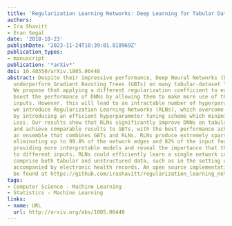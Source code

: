 ```yaml
---
title: 'Regularization Learning Networks: Deep Learning for Tabular Datasets'
authors:
- Ira Shavitt
- Eran Segal
date: '2018-10-23'
publishDate: '2023-11-24T10:39:01.818969Z'
publication_types:
- manuscript
publication: '*arXiv*'
doi: 10.48550/arXiv.1805.06440
abstract: Despite their impressive performance, Deep Neural Networks (DNNs) typically
  underperform Gradient Boosting Trees (GBTs) on many tabular-dataset learning tasks.
  We propose that applying a different regularization coefficient to each weight might
  boost the performance of DNNs by allowing them to make more use of the more relevant
  inputs. However, this will lead to an intractable number of hyperparameters. Here,
  we introduce Regularization Learning Networks (RLNs), which overcome this challenge
  by introducing an efficient hyperparameter tuning scheme which minimizes a new Counterfactual
  Loss. Our results show that RLNs significantly improve DNNs on tabular datasets,
  and achieve comparable results to GBTs, with the best performance achieved with
  an ensemble that combines GBTs and RLNs. RLNs produce extremely sparse networks,
  eliminating up to 99.8% of the network edges and 82% of the input features, thus
  providing more interpretable models and reveal the importance that the network assigns
  to different inputs. RLNs could efficiently learn a single network in datasets that
  comprise both tabular and unstructured data, such as in the setting of medical imaging
  accompanied by electronic health records. An open source implementation of RLN can
  be found at https://github.com/irashavitt/regularization_learning_networks.
tags:
- Computer Science - Machine Learning
- Statistics - Machine Learning
links:
- name: URL
  url: http://arxiv.org/abs/1805.06440
---
```

